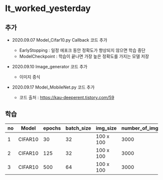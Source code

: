 # It_worked_yesterday

## 추가
* 2020.09.07 Model_Cifar10.py Callback 코드 추가
  * EarlyStopping : 일정 에포크 동안 정확도가 향상되지 않으면 학습 중단
  * ModelCheckpoint : 학습이 끝나면 가장 높은 정확도를 가지는 모델 저장  

* 2020.09.10 Image_generator 코드 추가
  * 이미지 증식

* 2020.09.17 Model_MobileNet.py 코드 추가
  * 코드 출처 : https://kau-deeperent.tistory.com/59

## 학습
| no | Model | epochs | batch_size |   img_size   | number_of_img_per_pokemon | EarlyStopping | EarlyStopping_patience | file_name(.h5) | val_loss | val_acc | test_acc |
|----|-------|--------|------------|--------------|---------------------------|---------------|------------------------|----------------|----------|---------|----------|
| 1  | CIFAR10 | 30  | 32 | 100 x 100 | 3000 | O | 3 | my_model | 1.0938 | 0.6433 | 5 / 5 |
| 2  | CIFAR10 | 125  | 32 | 100 x 100 | 3000 | O | 25 | my_model_1 | 1.0038 | 0.6906 | 3 / 5 |
| 3  | CIFAR10 | 500  | 64 | 100 x 100 | 3000 | X | X | my_model_2 | 1.0048 | 0.6973 | 5 / 5 |
